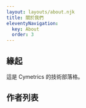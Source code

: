 ```yaml
---
layout: layouts/about.njk
title: 關於我們
eleventyNavigation:
  key: About
  order: 3
---
```


## 緣起

這是 Cymetrics 的技術部落格。

## 作者列表

<!-- 底下交給 layout 來自動渲染 -->


